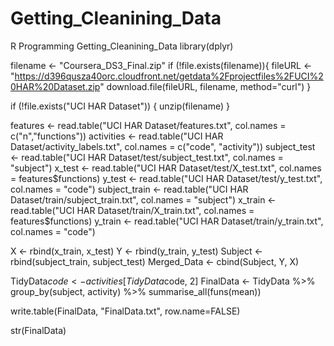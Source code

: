 # Getting_Cleanining_Data
R Programming Getting_Cleanining_Data
library(dplyr)

filename <- "Coursera_DS3_Final.zip"
if (!file.exists(filename)){
fileURL <- "https://d396qusza40orc.cloudfront.net/getdata%2Fprojectfiles%2FUCI%20HAR%20Dataset.zip"
download.file(fileURL, filename, method="curl")
}

if (!file.exists("UCI HAR Dataset")) { 
unzip(filename) 
}

features <- read.table("UCI HAR Dataset/features.txt", col.names = c("n","functions"))
activities <- read.table("UCI HAR Dataset/activity_labels.txt", col.names = c("code", "activity"))
subject_test <- read.table("UCI HAR Dataset/test/subject_test.txt", col.names = "subject")
x_test <- read.table("UCI HAR Dataset/test/X_test.txt", col.names = features$functions)
y_test <- read.table("UCI HAR Dataset/test/y_test.txt", col.names = "code")
subject_train <- read.table("UCI HAR Dataset/train/subject_train.txt", col.names = "subject")
x_train <- read.table("UCI HAR Dataset/train/X_train.txt", col.names = features$functions)
y_train <- read.table("UCI HAR Dataset/train/y_train.txt", col.names = "code")
 
 
X <- rbind(x_train, x_test)
Y <- rbind(y_train, y_test)
Subject <- rbind(subject_train, subject_test)
Merged_Data <- cbind(Subject, Y, X)
 
TidyData$code <- activities[TidyData$code, 2]
FinalData <- TidyData %>%
group_by(subject, activity) %>%
summarise_all(funs(mean))

write.table(FinalData, "FinalData.txt", row.name=FALSE)
 
str(FinalData)
